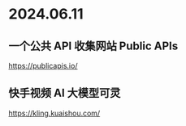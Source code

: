 #  2024.06.11

## 一个公共 API 收集网站 Public APIs

https://publicapis.io/

## 快手视频 AI 大模型可灵

https://kling.kuaishou.com/
